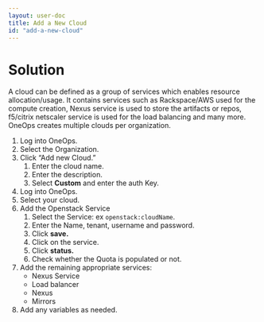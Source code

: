 ```yaml
---
layout: user-doc
title: Add a New Cloud
id: "add-a-new-cloud"
---
```


# Solution

A cloud can be defined as a group of services which enables resource allocation/usage. It contains services such as Rackspace/AWS used for the compute creation, Nexus service is used to store the artifacts or repos, f5/citrix netscaler service is used for the load balancing and many more. OneOps creates multiple clouds per organization.


1. Log into OneOps.
2. Select the Organization.
3. Click “Add new Cloud.”
    1. Enter the cloud name.
    2. Enter the description.
    3. Select **Custom** and enter the auth Key.
4. Log into OneOps.
5. Select your cloud.
6. Add the Openstack Service
    1. Select the Service: ex `openstack:cloudName`.
    2. Enter the Name, tenant, username and password.
    3. Click **save.**
    4. Click on the service.
    5. Click **status.**
    6. Check whether the Quota is populated or not.
7. Add the remaining appropriate services:
    * Nexus Service
    * Load balancer
    * Nexus
    * Mirrors
8. Add any variables as needed.

